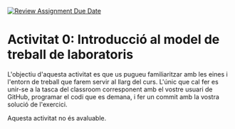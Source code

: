 [![Review Assignment Due Date](https://classroom.github.com/assets/deadline-readme-button-24ddc0f5d75046c5622901739e7c5dd533143b0c8e959d652212380cedb1ea36.svg)](https://classroom.github.com/a/9IcRHfwy)
# Activitat 0: Introducció al model de treball de laboratoris

L'objectiu d'aquesta activitat es que us pugueu familiaritzar amb les eines i l'entorn de treball que farem servir al llarg del curs. L'únic que cal fer es unir-se a la tasca del classroom corresponent amb el vostre usuari de GitHub, programar el codi que es demana, i fer un commit amb la vostra solució de l'exercici.

Aquesta activitat no és avaluable.
